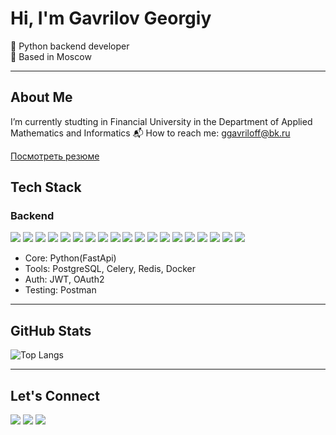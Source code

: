 <h1 align="left">Hi, I'm Gavrilov Georgiy</h1>

<p align="left">
  🚀 Python backend developer <br>
  📍 Based in Moscow
</p>

---

<h2 align="left">About Me</h2>

<p align="left">
  I’m currently studting in Financial University in the Department of Applied Mathematics and Informatics
  📬 How to reach me: <a href="mailto:ggavriloff@bk.ru">ggavriloff@bk.ru</a>
</p>
<a href="https://docs.google.com/document/d/1DHFg7A88wrPjn_RdOqrKsdJJ7K1QCK7JchfQFyhHT28/edit?usp=sharing" target="_blank">Посмотреть резюме</a>

<h2 align="left">Tech Stack</h2>

### Backend

<p align="left">
  <img src="https://img.shields.io/badge/Python-3776AB?style=for-the-badge&logo=python&logoColor=white"/>
  <img src="https://img.shields.io/badge/FastAPI-005571?style=for-the-badge&logo=fastapi"/>
  <img src="https://img.shields.io/badge/Celery-37814A?logo=celery&logoColor=fff&style=for-the-badge  "/>
  <img src="https://img.shields.io/badge/redis-%23DD0031.svg?&style=for-the-badge&logo=redis&logoColor=white"/>
  <img src="https://img.shields.io/badge/Docker-2496ED?style=for-the-badge&logo=docker&logoColor=white"/>
  <img src="https://img.shields.io/badge/Postman-FF6C37?style=for-the-badge&logo=Postman&logoColor=white"/>
  <img src="[https://img.shields.io/badge/Linux-FCC624?style=for-the-badge&logo=linux&logoColor=black]"/>
  <img src="https://img.shields.io/badge/Linux-FCC624?style=for-the-badge&logo=linux&logoColor=black"/>
  <img src="https://img.shields.io/badge/Jira-0052CC?style=for-the-badge&logo=jira&logoColor=white"/>
  <img src="https://img.shields.io/badge/SQL-blue?style=for-the-badge"/>
  <img src="https://img.shields.io/badge/SQLite-07405E?style=for-the-badge&logo=sqlite&logoColor=white"/>
  <img src="https://img.shields.io/badge/PostgreSQL-4169E1?style=for-the-badge&logo=postgresql&logoColor=white"/>
  <img src="https://img.shields.io/badge/SQLAlchemy-2B6297?style=for-the-badge&logo=sqlalchemy&logoColor=white"/>
  <img src="https://img.shields.io/badge/SciPy-F08A5D?style=for-the-badge&logo=scipy&logoColor=white"/>
  <img src="https://img.shields.io/badge/pandas-150458?style=for-the-badge&logo=pandas&logoColor=white"/>
  <img src="https://img.shields.io/badge/Numpy-54B2DD?style=for-the-badge&logo=numpy&logoColor=white"/>
  <img src="https://img.shields.io/badge/SQLAlchemy-2B6297?style=for-the-badge&logo=sqlalchemy&logoColor=white"/>
  <img src="https://img.shields.io/badge/Office365-D83B01?style=for-the-badge&logo=microsoft&logoColor=white"/>
  <img src="[https://img.shields.io/badge/Office365-D83B01?style=for-the-badge&logo=microsoft&logoColor=white]"/>
  
  
  - Core: Python(FastApi)
  - Tools: PostgreSQL, Celery, Redis, Docker<br>
  - Auth: JWT, OAuth2<br>
  - Testing: Postman
</p>

---

<h2 align="left">GitHub Stats</h2>

<p align="left">
  <img src="https://github-readme-stats.vercel.app/api/top-langs/?username=Billy-Nogami&layout=compact&langs_count=10&hide=cmake&theme=transparente" alt="Top Langs" />
</p>

---

<h2 align="left">Let's Connect</h2>

<p align="left">
  <a href="mailto:ggavriloff@bk.ru"><img src="https://img.shields.io/badge/Email-D14836?style=for-the-badge&logo=gmail&logoColor=white"/></a>
  <a href="https://t.me/adam_s_head" target="_blank"><img src="https://img.shields.io/badge/Telegram-2CA5E0?style=for-the-badge&logo=telegram&logoColor=white"/></a>
  <a href="https://github.com/Billy-Nogami" target="_blank"><img src="https://img.shields.io/badge/GitHub-181717?style=for-the-badge&logo=github&logoColor=white"/></a>
</p>
